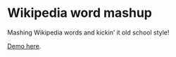 # Wikipedia word mashup

Mashing Wikipedia words and kickin’ it old school style!

[Demo here](https://mhulse.github.io/wikipedia-word-mashup).